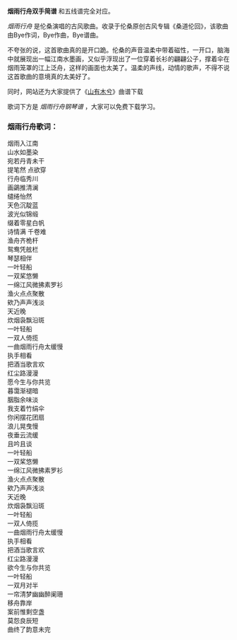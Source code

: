 

**烟雨行舟双手简谱** 和五线谱完全对应。

_烟雨行舟_ 是伦桑演唱的古风歌曲。收录于伦桑原创古风专辑《桑道伦回》，该歌曲由Bye作词，Bye作曲，Bye谱曲。

不夸张的说，这首歌曲真的是开口跪。伦桑的声音温柔中带着磁性，一开口，脑海中就展现出一幅江南水墨画，又似乎浮现出了一位穿着长衫的翩翩公子，撑着伞在烟雨笼罩的江上泛舟，这样的画面也太美了。温柔的声线，动情的歌声，不得不说这首歌曲的意境真的太美好了。

同时，网站还为大家提供了《[山有木兮](Music-9057-山有木兮-人鱼传说之长生烛主题曲.html "山有木兮")》曲谱下载

歌词下方是 _烟雨行舟钢琴谱_ ，大家可以免费下载学习。

### 烟雨行舟歌词：

烟雨入江南  
山水如墨染  
宛若丹青未干  
提笔然 点欲穿  
行舟临秀川  
画鷁推清澜  
缱绻怡然  
天色沉靛蓝  
波光似锦缎  
缀着零星白帆  
诗情满 千卷难  
渔舟齐桅杆  
鸳鸯凭舷栏  
琴瑟相伴  
一叶轻船  
一双桨悠懒  
一绵江风微拂素罗衫  
渔火点点聚散  
欸乃声声浅淡  
天近晚  
炊烟袅飘沿斑  
一叶轻船  
一双人倚揽  
一曲烟雨行舟太缓慢  
执手相看  
把酒当歌言欢  
红尘路漫漫  
愿今生与你共览  
暮霭渐褪暗  
胭脂余味淡  
我支着竹绢伞  
你闲摆花团扇  
浪儿晃曳慢  
夜垂云流缓  
且吟且谈  
一叶轻船  
一双桨悠懒  
一绵江风微拂素罗衫  
渔火点点聚散  
欸乃声声浅淡  
天近晚  
炊烟袅飘沿斑  
一叶轻船  
一双人倚揽  
一曲烟雨行舟太缓慢  
执手相看  
把酒当歌言欢  
红尘路漫漫  
欲今生与你共览  
一叶轻船  
一双月对半  
一帘清梦幽幽醉阑珊  
移舟靠岸  
案前惟剩空盏  
莫怨良辰短  
曲终了韵意未完

